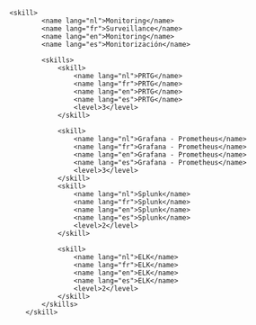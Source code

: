 	<skill>
			<name lang="nl">Monitoring</name>
			<name lang="fr">Surveillance</name>
			<name lang="en">Monitoring</name>
			<name lang="es">Monitorización</name>

			<skills>
				<skill>
					<name lang="nl">PRTG</name>
					<name lang="fr">PRTG</name>
					<name lang="en">PRTG</name>
					<name lang="es">PRTG</name>
					<level>3</level>
				</skill>

				<skill>
					<name lang="nl">Grafana - Prometheus</name>
					<name lang="fr">Grafana - Prometheus</name>
					<name lang="en">Grafana - Prometheus</name>
					<name lang="es">Grafana - Prometheus</name>
					<level>3</level>
				</skill>
				<skill>
					<name lang="nl">Splunk</name>
					<name lang="fr">Splunk</name>
					<name lang="en">Splunk</name>
					<name lang="es">Splunk</name>
					<level>2</level>
				</skill>

				<skill>
					<name lang="nl">ELK</name>
					<name lang="fr">ELK</name>
					<name lang="en">ELK</name>
					<name lang="es">ELK</name>
					<level>2</level>
				</skill>
			</skills>
		</skill>
